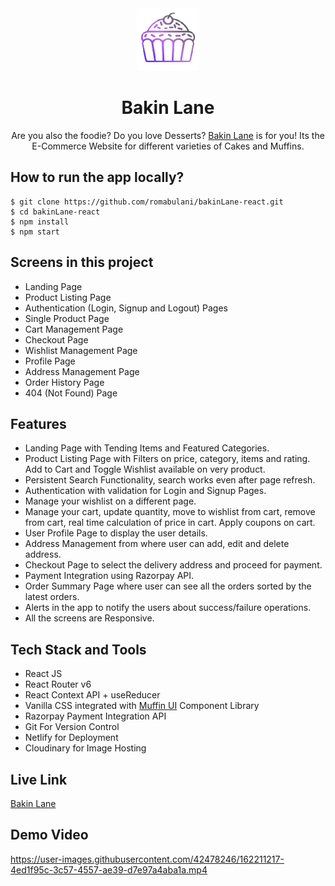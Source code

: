 
<div align="center">
  <img src="/public/logo.webp" height="100" width="100" alt="logo"/>
  <h1>Bakin Lane</h1>
    <p>Are you also the foodie? Do you love Desserts? <a href="https://bakin-lane.netlify.app/">Bakin Lane</a> is for you! Its the E-Commerce Website for different varieties of Cakes and Muffins.</p>
 </div>

## How to run the app locally?
```
$ git clone https://github.com/romabulani/bakinLane-react.git
$ cd bakinLane-react
$ npm install
$ npm start
```

## Screens in this project
- Landing Page
- Product Listing Page
- Authentication (Login, Signup and Logout) Pages
- Single Product Page
- Cart Management Page
- Checkout Page
- Wishlist Management Page
- Profile Page
- Address Management Page
- Order History Page
- 404 (Not Found) Page

## Features
- Landing Page with Tending Items and Featured Categories.
- Product Listing Page with Filters on price, category, items and rating. Add to Cart and Toggle Wishlist available on very product.
- Persistent Search Functionality, search works even after page refresh.
- Authentication with validation for Login and Signup Pages.
- Manage your wishlist on a different page.
- Manage your cart, update quantity, move to wishlist from cart, remove from cart, real time calculation of price in cart. Apply coupons on cart.
- User Profile Page to display the user details.
- Address Management from where user can add, edit and delete address.
- Checkout Page to select the delivery address and proceed for payment.
- Payment Integration using Razorpay API.
- Order Summary Page where user can see all the orders sorted by the latest orders.
- Alerts in the app to notify the users about success/failure operations.
- All the screens are Responsive.

## Tech Stack and Tools
- React JS
- React Router v6
- React Context API + useReducer
- Vanilla CSS integrated with [Muffin UI](https://muffinui.netlify.app/) Component Library
- Razorpay Payment Integration API
- Git For Version Control
- Netlify for Deployment
- Cloudinary for Image Hosting

## Live Link
[Bakin Lane](https://bakin-lane.netlify.app/)

## Demo Video


https://user-images.githubusercontent.com/42478246/162211217-4ed1f95c-3c57-4557-ae39-d7e97a4aba1a.mp4


